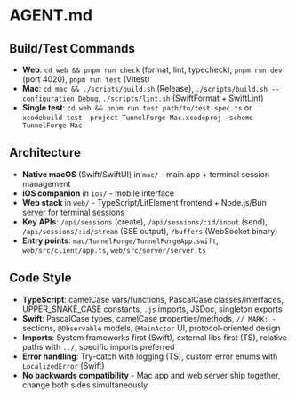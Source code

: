 # AGENT.md

## Build/Test Commands
- **Web**: `cd web && pnpm run check` (format, lint, typecheck), `pnpm run dev` (port 4020), `pnpm run test` (Vitest)
- **Mac**: `cd mac && ./scripts/build.sh` (Release), `./scripts/build.sh --configuration Debug`, `./scripts/lint.sh` (SwiftFormat + SwiftLint)
- **Single test**: `cd web && pnpm run test path/to/test.spec.ts` or `xcodebuild test -project TunnelForge-Mac.xcodeproj -scheme TunnelForge-Mac`

## Architecture
- **Native macOS** (Swift/SwiftUI) in `mac/` - main app + terminal session management
- **iOS companion** in `ios/` - mobile interface
- **Web stack** in `web/` - TypeScript/LitElement frontend + Node.js/Bun server for terminal sessions
- **Key APIs**: `/api/sessions` (create), `/api/sessions/:id/input` (send), `/api/sessions/:id/stream` (SSE output), `/buffers` (WebSocket binary)
- **Entry points**: `mac/TunnelForge/TunnelForgeApp.swift`, `web/src/client/app.ts`, `web/src/server/server.ts`

## Code Style
- **TypeScript**: camelCase vars/functions, PascalCase classes/interfaces, UPPER_SNAKE_CASE constants, `.js` imports, JSDoc, singleton exports
- **Swift**: PascalCase types, camelCase properties/methods, `// MARK: -` sections, `@Observable` models, `@MainActor` UI, protocol-oriented design
- **Imports**: System frameworks first (Swift), external libs first (TS), relative paths with `../`, specific imports preferred
- **Error handling**: Try-catch with logging (TS), custom error enums with `LocalizedError` (Swift)
- **No backwards compatibility** - Mac app and web server ship together, change both sides simultaneously
